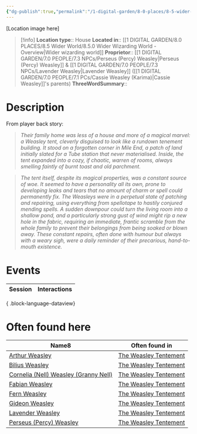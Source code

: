 ```yaml
---
{"dg-publish":true,"permalink":"/1-digital-garden/8-0-places/8-5-wider-world/8-5-2-london/8-5-2-01-the-weasley-tentement/","tags":["#place","wider-world","residence"]}
---
```


[Location image here]
>[!info]
>**Location type**::  House
>**Located in**:: [[1 DIGITAL GARDEN/8.0 PLACES/8.5 Wider World/8.5.0 Wider Wizarding World - Overview\|Wider wizarding world]]
>**Proprietor**:: [[1 DIGITAL GARDEN/7.0 PEOPLE/7.3 NPCs/Perseus (Percy) Weasley\|Perseus (Percy) Weasley]] & [[1 DIGITAL GARDEN/7.0 PEOPLE/7.3 NPCs/Lavender Weasley\|Lavender Weasley]] ([[1 DIGITAL GARDEN/7.0 PEOPLE/7.1 PCs/Cassie Weasley (Karima)\|Cassie Weasley]]'s parents)
>**ThreeWordSummary**:: 

# Description

From player back story:
>_Their family home was less of a house and more of a magical marvel: a Weasley tent, cleverly disguised to look like a rundown tenement building. It stood on a forgotten corner in Mile End, a patch of land initially slated for a Tube station that never materialised. Inside, the tent expanded into a cozy, if chaotic, warren of rooms, always smelling faintly of burnt toast and old parchment._

>_The tent itself, despite its magical properties, was a constant source of woe. It seemed to have a personality all its own, prone to developing leaks and tears that no amount of charm or spell could permanently fix. The Weasleys were in a perpetual state of patching and repairing, using everything from spellotape to hastily conjured mending spells. A sudden downpour could turn the living room into a shallow pond, and a particularly strong gust of wind might rip a new hole in the fabric, requiring an immediate, frantic scramble from the whole family to prevent their belongings from being soaked or blown away. These constant repairs, often done with humour but always with a weary sigh, were a daily reminder of their precarious, hand-to-mouth existence._

# Events

| Session | Interactions |
| ------- | ------------ |

{ .block-language-dataview}

# Often found here

<div><table class="dataview table-view-table"><thead class="table-view-thead"><tr class="table-view-tr-header"><th class="table-view-th"><span>Name</span><span class="dataview small-text">8</span></th><th class="table-view-th"><span>Often found in</span></th></tr></thead><tbody class="table-view-tbody"><tr><td><span><a data-tooltip-position="top" aria-label="1 DIGITAL GARDEN/7.0 PEOPLE/7.3 NPCs/Arthur Weasley.md" data-href="1 DIGITAL GARDEN/7.0 PEOPLE/7.3 NPCs/Arthur Weasley.md" href="1 DIGITAL GARDEN/7.0 PEOPLE/7.3 NPCs/Arthur Weasley.md" class="internal-link" target="_blank" rel="noopener nofollow">Arthur Weasley</a></span></td><td><span><a data-tooltip-position="top" aria-label="1 DIGITAL GARDEN/8.0 PLACES/8.5 Wider World/8.5.2 London/8.5.2.01 The Weasley Tentement.md" data-href="1 DIGITAL GARDEN/8.0 PLACES/8.5 Wider World/8.5.2 London/8.5.2.01 The Weasley Tentement.md" href="1 DIGITAL GARDEN/8.0 PLACES/8.5 Wider World/8.5.2 London/8.5.2.01 The Weasley Tentement.md" class="internal-link" target="_blank" rel="noopener nofollow">The Weasley Tentement</a></span></td></tr><tr><td><span><a data-tooltip-position="top" aria-label="1 DIGITAL GARDEN/7.0 PEOPLE/7.3 NPCs/Bilius Weasley.md" data-href="1 DIGITAL GARDEN/7.0 PEOPLE/7.3 NPCs/Bilius Weasley.md" href="1 DIGITAL GARDEN/7.0 PEOPLE/7.3 NPCs/Bilius Weasley.md" class="internal-link" target="_blank" rel="noopener nofollow">Bilius Weasley</a></span></td><td><span><a data-tooltip-position="top" aria-label="1 DIGITAL GARDEN/8.0 PLACES/8.5 Wider World/8.5.2 London/8.5.2.01 The Weasley Tentement.md" data-href="1 DIGITAL GARDEN/8.0 PLACES/8.5 Wider World/8.5.2 London/8.5.2.01 The Weasley Tentement.md" href="1 DIGITAL GARDEN/8.0 PLACES/8.5 Wider World/8.5.2 London/8.5.2.01 The Weasley Tentement.md" class="internal-link" target="_blank" rel="noopener nofollow">The Weasley Tentement</a></span></td></tr><tr><td><span><a data-tooltip-position="top" aria-label="1 DIGITAL GARDEN/7.0 PEOPLE/7.3 NPCs/Cornelia (Nell) Weasley (Granny Nell).md" data-href="1 DIGITAL GARDEN/7.0 PEOPLE/7.3 NPCs/Cornelia (Nell) Weasley (Granny Nell).md" href="1 DIGITAL GARDEN/7.0 PEOPLE/7.3 NPCs/Cornelia (Nell) Weasley (Granny Nell).md" class="internal-link" target="_blank" rel="noopener nofollow">Cornelia (Nell) Weasley (Granny Nell)</a></span></td><td><span><a data-tooltip-position="top" aria-label="1 DIGITAL GARDEN/8.0 PLACES/8.5 Wider World/8.5.2 London/8.5.2.01 The Weasley Tentement.md" data-href="1 DIGITAL GARDEN/8.0 PLACES/8.5 Wider World/8.5.2 London/8.5.2.01 The Weasley Tentement.md" href="1 DIGITAL GARDEN/8.0 PLACES/8.5 Wider World/8.5.2 London/8.5.2.01 The Weasley Tentement.md" class="internal-link" target="_blank" rel="noopener nofollow">The Weasley Tentement</a></span></td></tr><tr><td><span><a data-tooltip-position="top" aria-label="1 DIGITAL GARDEN/7.0 PEOPLE/7.3 NPCs/Fabian Weasley.md" data-href="1 DIGITAL GARDEN/7.0 PEOPLE/7.3 NPCs/Fabian Weasley.md" href="1 DIGITAL GARDEN/7.0 PEOPLE/7.3 NPCs/Fabian Weasley.md" class="internal-link" target="_blank" rel="noopener nofollow">Fabian Weasley</a></span></td><td><span><a data-tooltip-position="top" aria-label="1 DIGITAL GARDEN/8.0 PLACES/8.5 Wider World/8.5.2 London/8.5.2.01 The Weasley Tentement.md" data-href="1 DIGITAL GARDEN/8.0 PLACES/8.5 Wider World/8.5.2 London/8.5.2.01 The Weasley Tentement.md" href="1 DIGITAL GARDEN/8.0 PLACES/8.5 Wider World/8.5.2 London/8.5.2.01 The Weasley Tentement.md" class="internal-link" target="_blank" rel="noopener nofollow">The Weasley Tentement</a></span></td></tr><tr><td><span><a data-tooltip-position="top" aria-label="1 DIGITAL GARDEN/7.0 PEOPLE/7.3 NPCs/Fern Weasley.md" data-href="1 DIGITAL GARDEN/7.0 PEOPLE/7.3 NPCs/Fern Weasley.md" href="1 DIGITAL GARDEN/7.0 PEOPLE/7.3 NPCs/Fern Weasley.md" class="internal-link" target="_blank" rel="noopener nofollow">Fern Weasley</a></span></td><td><span><a data-tooltip-position="top" aria-label="1 DIGITAL GARDEN/8.0 PLACES/8.5 Wider World/8.5.2 London/8.5.2.01 The Weasley Tentement.md" data-href="1 DIGITAL GARDEN/8.0 PLACES/8.5 Wider World/8.5.2 London/8.5.2.01 The Weasley Tentement.md" href="1 DIGITAL GARDEN/8.0 PLACES/8.5 Wider World/8.5.2 London/8.5.2.01 The Weasley Tentement.md" class="internal-link" target="_blank" rel="noopener nofollow">The Weasley Tentement</a></span></td></tr><tr><td><span><a data-tooltip-position="top" aria-label="1 DIGITAL GARDEN/7.0 PEOPLE/7.3 NPCs/Gideon Weasley.md" data-href="1 DIGITAL GARDEN/7.0 PEOPLE/7.3 NPCs/Gideon Weasley.md" href="1 DIGITAL GARDEN/7.0 PEOPLE/7.3 NPCs/Gideon Weasley.md" class="internal-link" target="_blank" rel="noopener nofollow">Gideon Weasley</a></span></td><td><span><a data-tooltip-position="top" aria-label="1 DIGITAL GARDEN/8.0 PLACES/8.5 Wider World/8.5.2 London/8.5.2.01 The Weasley Tentement.md" data-href="1 DIGITAL GARDEN/8.0 PLACES/8.5 Wider World/8.5.2 London/8.5.2.01 The Weasley Tentement.md" href="1 DIGITAL GARDEN/8.0 PLACES/8.5 Wider World/8.5.2 London/8.5.2.01 The Weasley Tentement.md" class="internal-link" target="_blank" rel="noopener nofollow">The Weasley Tentement</a></span></td></tr><tr><td><span><a data-tooltip-position="top" aria-label="1 DIGITAL GARDEN/7.0 PEOPLE/7.3 NPCs/Lavender Weasley.md" data-href="1 DIGITAL GARDEN/7.0 PEOPLE/7.3 NPCs/Lavender Weasley.md" href="1 DIGITAL GARDEN/7.0 PEOPLE/7.3 NPCs/Lavender Weasley.md" class="internal-link" target="_blank" rel="noopener nofollow">Lavender Weasley</a></span></td><td><span><a data-tooltip-position="top" aria-label="1 DIGITAL GARDEN/8.0 PLACES/8.5 Wider World/8.5.2 London/8.5.2.01 The Weasley Tentement.md" data-href="1 DIGITAL GARDEN/8.0 PLACES/8.5 Wider World/8.5.2 London/8.5.2.01 The Weasley Tentement.md" href="1 DIGITAL GARDEN/8.0 PLACES/8.5 Wider World/8.5.2 London/8.5.2.01 The Weasley Tentement.md" class="internal-link" target="_blank" rel="noopener nofollow">The Weasley Tentement</a></span></td></tr><tr><td><span><a data-tooltip-position="top" aria-label="1 DIGITAL GARDEN/7.0 PEOPLE/7.3 NPCs/Perseus (Percy) Weasley.md" data-href="1 DIGITAL GARDEN/7.0 PEOPLE/7.3 NPCs/Perseus (Percy) Weasley.md" href="1 DIGITAL GARDEN/7.0 PEOPLE/7.3 NPCs/Perseus (Percy) Weasley.md" class="internal-link" target="_blank" rel="noopener nofollow">Perseus (Percy) Weasley</a></span></td><td><span><a data-tooltip-position="top" aria-label="1 DIGITAL GARDEN/8.0 PLACES/8.5 Wider World/8.5.2 London/8.5.2.01 The Weasley Tentement.md" data-href="1 DIGITAL GARDEN/8.0 PLACES/8.5 Wider World/8.5.2 London/8.5.2.01 The Weasley Tentement.md" href="1 DIGITAL GARDEN/8.0 PLACES/8.5 Wider World/8.5.2 London/8.5.2.01 The Weasley Tentement.md" class="internal-link" target="_blank" rel="noopener nofollow">The Weasley Tentement</a></span></td></tr></tbody></table></div>

